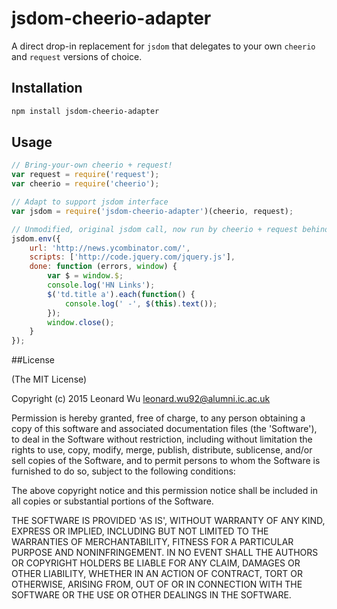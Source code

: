 # jsdom-cheerio-adapter

A direct drop-in replacement for ``jsdom`` that delegates to your own ``cheerio`` and ``request`` versions of choice.


## Installation

```sh
npm install jsdom-cheerio-adapter
``` 

## Usage
```js
// Bring-your-own cheerio + request!
var request = require('request');
var cheerio = require('cheerio');

// Adapt to support jsdom interface
var jsdom = require('jsdom-cheerio-adapter')(cheerio, request);

// Unmodified, original jsdom call, now run by cheerio + request behind the scene
jsdom.env({
	url: 'http://news.ycombinator.com/',
	scripts: ['http://code.jquery.com/jquery.js'],
	done: function (errors, window) {
		var $ = window.$;
		console.log('HN Links');
		$('td.title a').each(function() {
			console.log(' -', $(this).text());
		});
		window.close();
	}
});
```


##License

(The MIT License)

Copyright (c) 2015 Leonard Wu <leonard.wu92@alumni.ic.ac.uk>

Permission is hereby granted, free of charge, to any person obtaining a copy of this software and associated documentation files (the 'Software'), to deal in the Software without restriction, including without limitation the rights to use, copy, modify, merge, publish, distribute, sublicense, and/or sell copies of the Software, and to permit persons to whom the Software is furnished to do so, subject to the following conditions:

The above copyright notice and this permission notice shall be included in all copies or substantial portions of the Software.

THE SOFTWARE IS PROVIDED 'AS IS', WITHOUT WARRANTY OF ANY KIND, EXPRESS OR IMPLIED, INCLUDING BUT NOT LIMITED TO THE WARRANTIES OF MERCHANTABILITY, FITNESS FOR A PARTICULAR PURPOSE AND NONINFRINGEMENT. IN NO EVENT SHALL THE AUTHORS OR COPYRIGHT HOLDERS BE LIABLE FOR ANY CLAIM, DAMAGES OR OTHER LIABILITY, WHETHER IN AN ACTION OF CONTRACT, TORT OR OTHERWISE, ARISING FROM, OUT OF OR IN CONNECTION WITH THE SOFTWARE OR THE USE OR OTHER DEALINGS IN THE SOFTWARE.
